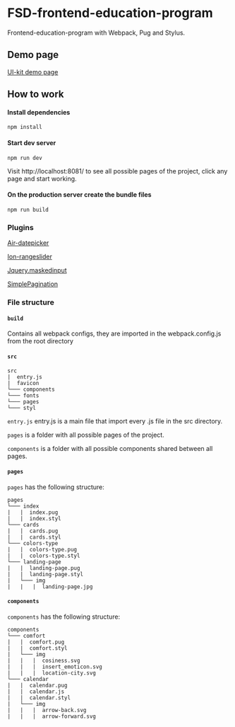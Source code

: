 # FSD-frontend-education-program
Frontend-education-program with Webpack, Pug and Stylus.

## Demo page

[UI-kit demo page](https://sprashivaite.github.io/UI-kit/index.html)

## How to work
#### Install dependencies
```commandline
npm install
```

#### Start dev server
```commandline
npm run dev
```

Visit http://localhost:8081/ to see all possible pages of the project, click any page and start working.

#### On the production server create the bundle files
```commandline
npm run build
```

### Plugins
[Air-datepicker](https://github.com/t1m0n/air-datepicker)

[Ion-rangeslider](http://ionden.com/a/plugins/ion.rangeSlider/)

[Jquery.maskedinput](https://github.com/digitalBush/jquery.maskedinput)

[SimplePagination](https://github.com/flaviusmatis/simplePagination.js)


### File structure
 
#### `build`
 
Contains all webpack configs, they are imported in the webpack.config.js from the root directory

#### `src`
```
src
|  entry.js
|  favicon
└─── components
└─── fonts
└─── pages
└─── styl
```

`entry.js` entry.js is a main file that import every .js file in the src directory.

`pages`  is a folder with all possible pages of the project.

`components` is a folder with all possible components shared between all pages.

#### `pages`
`pages` has the following structure:

```
pages
└─── index
|   |  index.pug
|   |  index.styl
└─── cards
|   |  cards.pug
|   |  cards.styl
└─── colors-type
|   |  colors-type.pug
|   |  colors-type.styl
└─── landing-page
|   |  landing-page.pug
|   |  landing-page.styl
|   └─── img
|   |   |  landing-page.jpg
```


#### `components`
`components` has the following structure:
```
components
└─── comfort
|   |  comfort.pug
|   |  comfort.styl
|   └─── img
|   |   |  cosiness.svg
|   |   |  insert_emoticon.svg
|   |   |  location-city.svg
└─── calendar
|   |  calendar.pug
|   |  calendar.js
|   |  calendar.styl
|   └─── img
|   |   |  arrow-back.svg
|   |   |  arrow-forward.svg
```


